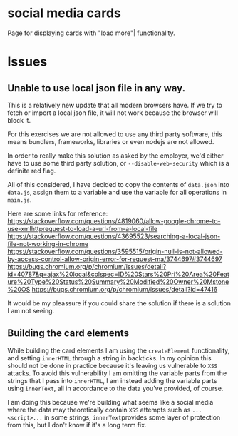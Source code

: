 # social media cards
 Page for displaying cards with "load more"| functionality.


# Issues

## Unable to use local json file in any way.

This is a relatively new update that all modern browsers have. If we try to fetch or import a local json file, it will not work because the browser will block it.

For this exercises we are not allowed to use any third party software, this means bundlers, frameworks, libraries or even nodejs are not allowed.

In order to really make this solution as asked by the employer, we'd either have to use some third party solution, or `--disable-web-security` which is a definite red flag.

All of this considered, I have decided to copy the contents of `data.json` into `data.js`, assign them to a variable and use the variable for all operations in `main.js`.

Here are some links for reference:
https://stackoverflow.com/questions/4819060/allow-google-chrome-to-use-xmlhttprequest-to-load-a-url-from-a-local-file
https://stackoverflow.com/questions/43695523/searching-a-local-json-file-not-working-in-chrome
https://stackoverflow.com/questions/3595515/origin-null-is-not-allowed-by-access-control-allow-origin-error-for-request-ma/3744697#3744697
https://bugs.chromium.org/p/chromium/issues/detail?id=40787&q=ajax%20local&colspec=ID%20Stars%20Pri%20Area%20Feature%20Type%20Status%20Summary%20Modified%20Owner%20Mstone%20OS
https://bugs.chromium.org/p/chromium/issues/detail?id=47416

It would be my pleassure if you could share the solution if there is a solution I am not seeing.

## Building the card elements

While building the card elements I am using the `createElement` functionality, and setting `innerHTML` through a string in backticks. In my opinion this should not be done in practice because it's leaving us vulnerable to `XSS` attacks. To avoid this vulnerability I am omitting the variable parts from the strings that I pass into `innerHTML`, I am instead adding the variable parts using `innerText`, all in accordance to the data you've provided, of course. 

I am doing this because we're building what seems like a social media where the data may theoretically contain `XSS` attempts such as `...<script>...` in some strings, `innerText`provides some layer of protection from this, but I don't know if it's a long term fix.

